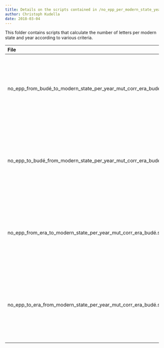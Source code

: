 ```yaml
---
title: Details on the scripts contained in /no_epp_per_modern_state_year_mut_corr_era_budé/
author: Christoph Kudella
date: 2018-03-04
---
```

This folder contains scripts that calculate the number of letters per modern state and year according to various criteria.

| File | Description |
| :------------- | :------------- |
| no_epp_from_budé_to_modern_state_per_year_mut_corr_era_budé.sql | This query calculates the number of letters Budé sent per year to the individual modern states to mutual correspondents of his and Erasmus. |
| no_epp_to_budé_from_modern_state_per_year_mut_corr_era_budé.sql | This query calculates the number of letters Budé received per year from the individual modern states from mutual correspondents of his and Erasmus. |
| no_epp_from_era_to_modern_state_per_year_mut_corr_era_budé.sql | This query calculates the number of letters Erasmus sent per year to the individual modern states to mutual correspondents of his and Budé. |
| no_epp_to_era_from_modern_state_per_year_mut_corr_era_budé.sql | This query calculates the number of letters Erasmus received per year from the individual modern states from mutual correspondents of his and Budé. |
